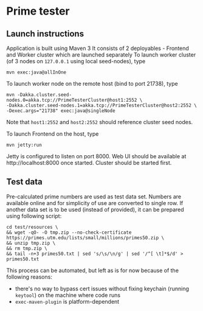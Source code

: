 Prime tester
======================
## Launch instructions
Application is built using Maven 3
It consists of 2 deployables - Frontend and Worker cluster which are launched separately
To launch worker cluster (of 3 nodes on `127.0.0.1` using local seed-nodes), type

```
mvn exec:java@allInOne
```

To launch worker node on the remote host (bind to port 21738), type 
```
mvn -Dakka.cluster.seed-nodes.0=akka.tcp://PrimeTesterCluster@host1:2552 \
-Dakka.cluster.seed-nodes.1=akka.tcp://PrimeTesterCluster@host2:2552 \
-Dexec.args="21738" exec:java@singleNode
```
Note that `host1:2552` and `host2:2552` should reference cluster seed nodes. 

To launch Frontend on the host, type 
```
mvn jetty:run
```
Jetty is configured to listen on port 8000. Web UI should be available at http://localhost:8000 once started. 
Cluster should be started first.
 
## Test data
Pre-calculated prime numbers are used as test data set.
Numbers are available online and for simplicity of use are converted to single row. 
If another data set is to be used (instead of provided), it can be prepared using following script:

```
cd test/resources \
&& wget -qO- -O tmp.zip --no-check-certificate https://primes.utm.edu/lists/small/millions/primes50.zip \
&& unzip tmp.zip \
&& rm tmp.zip \
&& tail -n+3 primes50.txt | sed 's/\s/\n/g' | sed '/^[ \t]*$/d' > primes50.txt
```

This process can be automated, but left as is for now because of the following reasons:

- there's no way to bypass cert issues without fixing keychain (running `keytool`) on the machine where code runs
- `exec-maven-plugin` is platform-dependent
